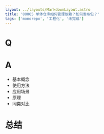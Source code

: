 ```yaml
---
layout: ../layouts/MarkdownLayout.astro
title: '00065 单体仓库如何管理依赖？如何发布包？'
tags: ['monorepo', '工程化', '未完成']
---
```


# Q



# A

- 基本概念
- 使用方法
- 应用场景
- 原理
- 同类对比

# 总结



<script>
  function func() {

  }
  
</script>